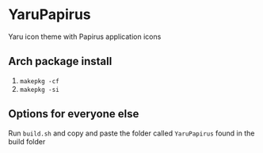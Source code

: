 # YaruPapirus
Yaru icon theme with Papirus application icons

## Arch package install
1. ``makepkg -cf``
2. ``makepkg -si``

## Options for everyone else
Run `build.sh` and copy and paste the folder called `YaruPapirus` found in the build folder
